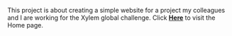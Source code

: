 This project is about creating a simple website for a project my colleagues and I are working for the Xylem global challenge.
Click <a href="https://ezekielsiniishaya.github.io/Project-WaterWise/index.html"><strong>Here</strong></a> to visit the Home page.
